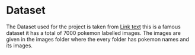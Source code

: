 # Dataset
The Dataset used for the project is taken from [Link text](https://www.kaggle.com/datasets/lantian773030/pokemonclassification/data) this is a famous dataset it has a total of 7000 pokemon labelled images. The images are given in the images folder where the every folder has pokemon names and its images.
